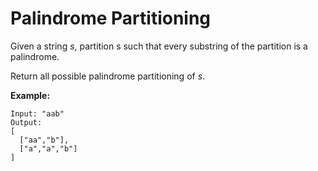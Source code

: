 # Palindrome Partitioning

Given a string _s_, partition s such that every substring of the partition is a palindrome.

Return all possible palindrome partitioning of _s_.

__Example:__

```
Input: "aab"
Output:
[
  ["aa","b"],
  ["a","a","b"]
]
```